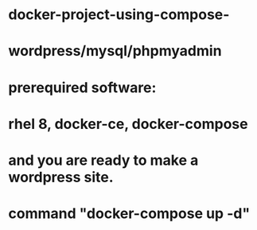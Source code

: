 # docker-project-using-compose-
# wordpress/mysql/phpmyadmin 
# prerequired software:
# rhel 8, docker-ce, docker-compose
# and you are ready to make a wordpress site.
# command "docker-compose up -d"
